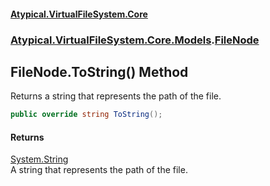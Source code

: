 #### [Atypical.VirtualFileSystem.Core](Atypical.VirtualFileSystem.Core.md 'Atypical.VirtualFileSystem.Core')
### [Atypical.VirtualFileSystem.Core.Models](Atypical.VirtualFileSystem.Core.Models.md 'Atypical.VirtualFileSystem.Core.Models').[FileNode](Atypical.VirtualFileSystem.Core.Models.FileNode.md 'Atypical.VirtualFileSystem.Core.Models.FileNode')

## FileNode.ToString() Method

Returns a string that represents the path of the file.

```csharp
public override string ToString();
```

#### Returns
[System.String](https://docs.microsoft.com/en-us/dotnet/api/System.String 'System.String')  
A string that represents the path of the file.